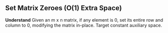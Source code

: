 ## Set Matrix Zeroes (O(1) Extra Space)

**Understand**
Given an m x n matrix, if any element is 0, set its entire row and column to 0, modifying the matrix in-place. Target constant auxiliary space.